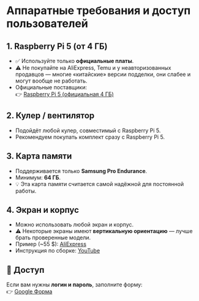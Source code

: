 # Аппаратные требования и доступ пользователей

## 1. Raspberry Pi 5 (от 4 ГБ)
- ✅ Используйте только **официальные платы**.  
- ⚠️ Не покупайте на AliExpress, Temu и у неавторизованных продавцов — многие «китайские» версии подделки, они слабее и могут вообще не работать.  
- Официальные поставщики:  
  👉 [Raspberry Pi 5 (официальная 4 ГБ)](https://www.raspberrypi.com/products/raspberry-pi-5/?variant=raspberry-pi-5-4gb)

## 2. Кулер / вентилятор
- Подойдёт любой кулер, совместимый с Raspberry Pi 5.  
- Рекомендуем покупать комплект сразу с Raspberry Pi 5.

## 3. Карта памяти
- Поддерживается только **Samsung Pro Endurance**.  
- Минимум: **64 ГБ**.  
- 💡 Эта карта памяти считается самой надёжной для постоянной работы.

## 4. Экран и корпус
- Можно использовать любой экран и корпус.  
- ⚠️ Некоторые экраны имеют **вертикальную ориентацию** — лучше брать проверенные модели.  
- Пример (~55 $): [AliExpress](https://www.aliexpress.com/item/1005009603362571.html)  
- Инструкция по сборке: [YouTube](https://www.youtube.com/watch?v=tzQxse_rdSK)

## 🔑 Доступ
Если вам нужны **логин и пароль**, заполните форму:  
👉 [Google Форма](https://forms.gle/HuscuCD7rnQP25C4X6)

